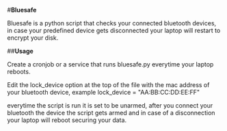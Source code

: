 #**Bluesafe**


Bluesafe is a python script that checks your connected bluetooth devices,
in case your predefined device gets disconnected your laptop will restart
to encrypt your disk.

##**Usage**

Create a cronjob or a service that runs bluesafe.py everytime your laptop reboots.

Edit the lock_device option at the top of the file with the mac address of your bluetooth
device, example lock_device = "AA:BB:CC:DD:EE:FF"


everytime the script is run it is set to be unarmed, after you connect your bluetooth the device
the script gets armed and in case of a disconnection your laptop will reboot securing your data.

